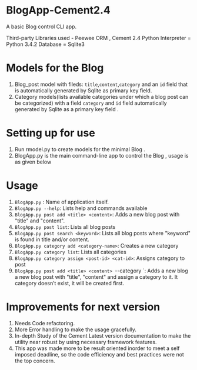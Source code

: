 # BlogApp-Cement2.4
A basic Blog control CLI app.

Third-party Libraries used - Peewee ORM , Cement 2.4
Python Interpreter = Python 3.4.2 
Database = Sqlite3

Models for the Blog
=====================
1. Blog_post model with fileds:
`title`,`content`,`category` and an `id` field that is automatically generated by Sqlite as primary key field.
2. Category models(lists available categories under which a blog post can be categorized) with a field `category` and `id` field automatically generated by Sqlite as a primary key field .

Setting up for use
=====================
1. Run rmodel.py to create models for the minimal Blog .
2. BlogApp.py is the main command-line app to control the Blog , usage is as given below

Usage 
=======
1. `BlogApp.py` : Name of application itself.
2. `BlogApp.py --help`:  Lists help and commands available
3. `BlogApp.py post add <title> <content>`: Adds a new blog post with "title" and "content".
4. `BlogApp.py post list`:  Lists all blog posts
5. `BlogApp.py post search <keyword>`:  Lists all blog posts where "keyword" is found in title and/or content.
6. `BlogApp.py category add <category-name>`: Creates a new category
7. `BlogApp.py category list`: Lists all categories
8. `BlogApp.py category assign <post-id> <cat-id>`: Assigns category to post
9. `BlogApp.py post add <title> <content> `--category <cat-name>`:  Adds a new blog a new blog post with "title", "content" and assign a category to it. It category doesn’t exist, it will be created first.


Improvements for next version 
==============================
1. Needs Code refactoring.
2. More Error handling to make the usage gracefully.
3. In-depth Study of the Cement Latest version documentation to make the utility near robust by using necessary framework features.
4. This app was made more to be result oriented inorder to meet a self imposed deadline, so the code efficiency and best practices were not the top concern.
